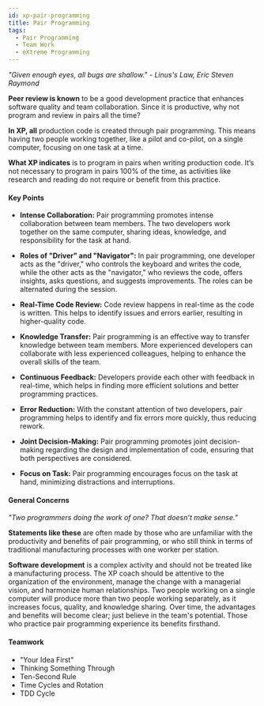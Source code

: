 ```yaml
---
id: xp-pair-programming
title: Pair Programming
tags:
  - Pair Programming
  - Team Work
  - eXtreme Programming
---
```


*"Given enough eyes, all bugs are shallow." - Linus's Law, Eric Steven Raymond*

**Peer review is known** to be a good development practice that enhances software quality and team collaboration. Since it is productive, why not program and review in pairs all the time?

**In XP, all** production code is created through pair programming. This means having two people working together, like a pilot and co-pilot, on a single computer, focusing on one task at a time.

**What XP indicates** is to program in pairs when writing production code. It’s not necessary to program in pairs 100% of the time, as activities like research and reading do not require or benefit from this practice.

#### Key Points

- **Intense Collaboration:** Pair programming promotes intense collaboration between team members. The two developers work together on the same computer, sharing ideas, knowledge, and responsibility for the task at hand.

- **Roles of "Driver" and "Navigator":** In pair programming, one developer acts as the "driver," who controls the keyboard and writes the code, while the other acts as the "navigator," who reviews the code, offers insights, asks questions, and suggests improvements. The roles can be alternated during the session.

- **Real-Time Code Review:** Code review happens in real-time as the code is written. This helps to identify issues and errors earlier, resulting in higher-quality code.

- **Knowledge Transfer:** Pair programming is an effective way to transfer knowledge between team members. More experienced developers can collaborate with less experienced colleagues, helping to enhance the overall skills of the team.

- **Continuous Feedback:** Developers provide each other with feedback in real-time, which helps in finding more efficient solutions and better programming practices.

- **Error Reduction:** With the constant attention of two developers, pair programming helps to identify and fix errors more quickly, thus reducing rework.

- **Joint Decision-Making:** Pair programming promotes joint decision-making regarding the design and implementation of code, ensuring that both perspectives are considered.

- **Focus on Task:** Pair programming encourages focus on the task at hand, minimizing distractions and interruptions.

#### General Concerns

*"Two programmers doing the work of one? That doesn’t make sense."*

**Statements like these** are often made by those who are unfamiliar with the productivity and benefits of pair programming, or who still think in terms of traditional manufacturing processes with one worker per station.

**Software development** is a complex activity and should not be treated like a manufacturing process. The XP coach should be attentive to the organization of the environment, manage the change with a managerial vision, and harmonize human relationships. Two people working on a single computer will produce more than two people working separately, as it increases focus, quality, and knowledge sharing. Over time, the advantages and benefits will become clear; just believe in the team's potential. Those who practice pair programming experience its benefits firsthand.

#### Teamwork

- "Your Idea First"
- Thinking Something Through
- Ten-Second Rule
- Time Cycles and Rotation
- TDD Cycle